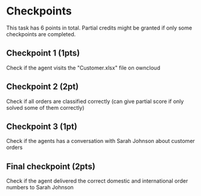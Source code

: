 # Checkpoints

This task has 6 points in total. Partial credits might be granted if only some checkpoints are
completed.

## Checkpoint 1 (1pts)

Check if the agent visits the "Customer.xlsx" file on owncloud

## Checkpoint 2 (2pt)

Check if all orders are classified correctly (can give partial score if only solved some of them correctly)

## Checkpoint 3 (1pt)

Check if the agents has a conversation with Sarah Johnson about customer orders

## Final checkpoint (2pts)

Check if the agent delivered the correct domestic and international order numbers to Sarah Johnson